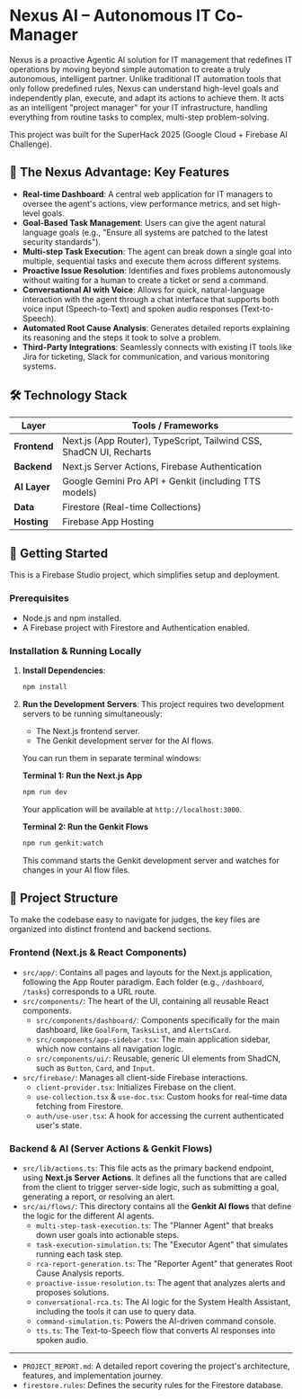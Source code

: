# Nexus AI – Autonomous IT Co-Manager

Nexus is a proactive Agentic AI solution for IT management that redefines IT operations by moving beyond simple automation to create a truly autonomous, intelligent partner. Unlike traditional IT automation tools that only follow predefined rules, Nexus can understand high-level goals and independently plan, execute, and adapt its actions to achieve them. It acts as an intelligent "project manager" for your IT infrastructure, handling everything from routine tasks to complex, multi-step problem-solving.

This project was built for the SuperHack 2025 (Google Cloud + Firebase AI Challenge).

## 🚀 The Nexus Advantage: Key Features

*   **Real-time Dashboard**: A central web application for IT managers to oversee the agent's actions, view performance metrics, and set high-level goals.
*   **Goal-Based Task Management**: Users can give the agent natural language goals (e.g., "Ensure all systems are patched to the latest security standards").
*   **Multi-step Task Execution**: The agent can break down a single goal into multiple, sequential tasks and execute them across different systems.
*   **Proactive Issue Resolution**: Identifies and fixes problems autonomously without waiting for a human to create a ticket or send a command.
*   **Conversational AI with Voice**: Allows for quick, natural-language interaction with the agent through a chat interface that supports both voice input (Speech-to-Text) and spoken audio responses (Text-to-Speech).
*   **Automated Root Cause Analysis**: Generates detailed reports explaining its reasoning and the steps it took to solve a problem.
*   **Third-Party Integrations**: Seamlessly connects with existing IT tools like Jira for ticketing, Slack for communication, and various monitoring systems.

## 🛠️ Technology Stack

| Layer      | Tools / Frameworks                                        |
|------------|-----------------------------------------------------------|
| **Frontend**   | Next.js (App Router), TypeScript, Tailwind CSS, ShadCN UI, Recharts |
| **Backend**    | Next.js Server Actions, Firebase Authentication           |
| **AI Layer**   | Google Gemini Pro API + Genkit (including TTS models)     |
| **Data**       | Firestore (Real-time Collections)                         |
| **Hosting**    | Firebase App Hosting                                      |

## 🏁 Getting Started

This is a Firebase Studio project, which simplifies setup and deployment.

### Prerequisites

*   Node.js and npm installed.
*   A Firebase project with Firestore and Authentication enabled.

### Installation & Running Locally

1.  **Install Dependencies**:
    ```bash
    npm install
    ```

2.  **Run the Development Servers**:
    This project requires two development servers to be running simultaneously:
    *   The Next.js frontend server.
    *   The Genkit development server for the AI flows.

    You can run them in separate terminal windows:

    **Terminal 1: Run the Next.js App**
    ```bash
    npm run dev
    ```
    Your application will be available at `http://localhost:3000`.

    **Terminal 2: Run the Genkit Flows**
    ```bash
    npm run genkit:watch
    ```
    This command starts the Genkit development server and watches for changes in your AI flow files.

## 📂 Project Structure

To make the codebase easy to navigate for judges, the key files are organized into distinct frontend and backend sections.

### Frontend (Next.js & React Components)

*   `src/app/`: Contains all pages and layouts for the Next.js application, following the App Router paradigm. Each folder (e.g., `/dashboard`, `/tasks`) corresponds to a URL route.
*   `src/components/`: The heart of the UI, containing all reusable React components.
    *   `src/components/dashboard/`: Components specifically for the main dashboard, like `GoalForm`, `TasksList`, and `AlertsCard`.
    *   `src/components/app-sidebar.tsx`: The main application sidebar, which now contains all navigation logic.
    *   `src/components/ui/`: Reusable, generic UI elements from ShadCN, such as `Button`, `Card`, and `Input`.
*   `src/firebase/`: Manages all client-side Firebase interactions.
    *   `client-provider.tsx`: Initializes Firebase on the client.
    *   `use-collection.tsx` & `use-doc.tsx`: Custom hooks for real-time data fetching from Firestore.
    *   `auth/use-user.tsx`: A hook for accessing the current authenticated user's state.

### Backend & AI (Server Actions & Genkit Flows)

*   `src/lib/actions.ts`: This file acts as the primary backend endpoint, using **Next.js Server Actions**. It defines all the functions that are called from the client to trigger server-side logic, such as submitting a goal, generating a report, or resolving an alert.
*   `src/ai/flows/`: This directory contains all the **Genkit AI flows** that define the logic for the different AI agents.
    *   `multi-step-task-execution.ts`: The "Planner Agent" that breaks down user goals into actionable steps.
    *   `task-execution-simulation.ts`: The "Executor Agent" that simulates running each task step.
    *   `rca-report-generation.ts`: The "Reporter Agent" that generates Root Cause Analysis reports.
    *   `proactive-issue-resolution.ts`: The agent that analyzes alerts and proposes solutions.
    *   `conversational-rca.ts`: The AI logic for the System Health Assistant, including the tools it can use to query data.
    *   `command-simulation.ts`: Powers the AI-driven command console.
    *   `tts.ts`: The Text-to-Speech flow that converts AI responses into spoken audio.

---
*   `PROJECT_REPORT.md`: A detailed report covering the project's architecture, features, and implementation journey.
*   `firestore.rules`: Defines the security rules for the Firestore database.
